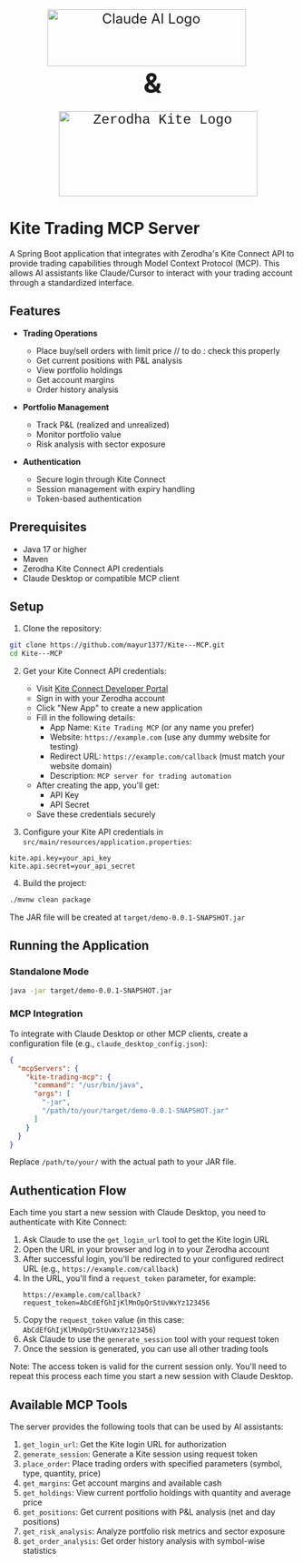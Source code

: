 <div style="text-align: center; font-size: 24px;">
    <img src="https://registry.npmmirror.com/@lobehub/icons-static-png/1.47.0/files/dark/claude-text.png" width="350" height="100" alt="Claude AI Logo" style="display: inline-block; margin-right: 20px;">
    <br>
    <span style="font-size: 48px; font-weight: bold;">&</span>
    <br>
    <img src="https://play-lh.googleusercontent.com/wnNYBAH1m-XJMfduOHfEATQAhCwyKUYeHAD1Fi9-OjtxKyPKjFEmgWvbx-OX2dM65xjp=w600-h300-pc0xffffff-pd" width="350" height="150" alt="Zerodha Kite Logo" style="display: inline-block; font-family: 'Courier New', monospace; margin-top: 20px; margin-left: 20px;">
</div>


# Kite Trading MCP Server

A Spring Boot application that integrates with Zerodha's Kite Connect API to provide trading capabilities through Model Context Protocol (MCP). This allows AI assistants like Claude/Cursor to interact with your trading account through a standardized interface.





## Features

- **Trading Operations**
  - Place buy/sell orders with limit price // to do : check this properly
  - Get current positions with P&L analysis
  - View portfolio holdings
  - Get account margins
  - Order history analysis

- **Portfolio Management**
  - Track P&L (realized and unrealized)
  - Monitor portfolio value
  - Risk analysis with sector exposure

- **Authentication**
  - Secure login through Kite Connect
  - Session management with expiry handling
  - Token-based authentication

## Prerequisites

- Java 17 or higher
- Maven
- Zerodha Kite Connect API credentials
- Claude Desktop or compatible MCP client

## Setup

1. Clone the repository:
```bash
git clone https://github.com/mayur1377/Kite---MCP.git
cd Kite---MCP
```

2. Get your Kite Connect API credentials:
   - Visit [Kite Connect Developer Portal](https://developers.kite.trade/apps)
   - Sign in with your Zerodha account
   - Click "New App" to create a new application
   - Fill in the following details:
     - App Name: `Kite Trading MCP` (or any name you prefer)
     - Website: `https://example.com` (use any dummy website for testing)
     - Redirect URL: `https://example.com/callback` (must match your website domain)
     - Description: `MCP server for trading automation`
   - After creating the app, you'll get:
     - API Key
     - API Secret
   - Save these credentials securely

3. Configure your Kite API credentials in `src/main/resources/application.properties`:
```properties
kite.api.key=your_api_key
kite.api.secret=your_api_secret
```

4. Build the project:
```bash
./mvnw clean package
```

The JAR file will be created at `target/demo-0.0.1-SNAPSHOT.jar`

## Running the Application

### Standalone Mode
```bash
java -jar target/demo-0.0.1-SNAPSHOT.jar
```

### MCP Integration

To integrate with Claude Desktop or other MCP clients, create a configuration file (e.g., `claude_desktop_config.json`):

```json
{
  "mcpServers": {
    "kite-trading-mcp": {
      "command": "/usr/bin/java",
      "args": [
        "-jar",
        "/path/to/your/target/demo-0.0.1-SNAPSHOT.jar"
      ]
    }
  }
}
```

Replace `/path/to/your/` with the actual path to your JAR file.

## Authentication Flow

Each time you start a new session with Claude Desktop, you need to authenticate with Kite Connect:

1. Ask Claude to use the `get_login_url` tool to get the Kite login URL
2. Open the URL in your browser and log in to your Zerodha account
3. After successful login, you'll be redirected to your configured redirect URL (e.g., `https://example.com/callback`)
4. In the URL, you'll find a `request_token` parameter, for example:
   ```
   https://example.com/callback?request_token=AbCdEfGhIjKlMnOpQrStUvWxYz123456
   ```
5. Copy the `request_token` value (in this case: `AbCdEfGhIjKlMnOpQrStUvWxYz123456`)
6. Ask Claude to use the `generate_session` tool with your request token
7. Once the session is generated, you can use all other trading tools

Note: The access token is valid for the current session only. You'll need to repeat this process each time you start a new session with Claude Desktop.

## Available MCP Tools

The server provides the following tools that can be used by AI assistants:

1. `get_login_url`: Get the Kite login URL for authorization
2. `generate_session`: Generate a Kite session using request token
3. `place_order`: Place trading orders with specified parameters (symbol, type, quantity, price)
4. `get_margins`: Get account margins and available cash
5. `get_holdings`: View current portfolio holdings with quantity and average price
6. `get_positions`: Get current positions with P&L analysis (net and day positions)
7. `get_risk_analysis`: Analyze portfolio risk metrics and sector exposure
8. `get_order_analysis`: Get order history analysis with symbol-wise statistics
